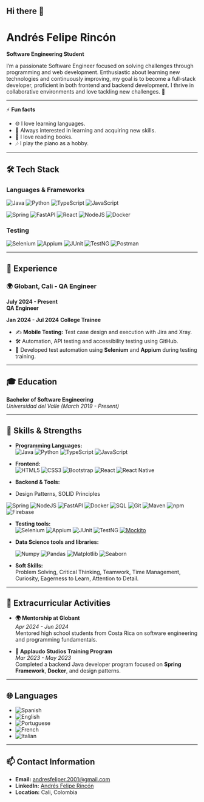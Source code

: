
<!--
**andresfeliper3/andresfeliper3** is a ✨ _special_ ✨ repository because its `README.md` (this file) appears on your GitHub profile.

Here are some ideas to get you started:

- 🔭 I’m currently working on ...
- 🌱 I’m currently learning ...
- 👯 I’m looking to collaborate on ...
- 🤔 I’m looking for help with ...
- 💬 Ask me about ...
- 📫 How to reach me: ...
- 😄 Pronouns: ...
- ⚡ Fun fact: ...
-->

## Hi there 👋

# Andrés Felipe Rincón  
**Software Engineering Student**  

I’m a passionate Software Engineer focused on solving challenges through programming and web development. Enthusiastic about learning new technologies and continuously improving, my goal is to become a full-stack developer, proficient in both frontend and backend development. I thrive in collaborative environments and love tackling new challenges. 🌱

---

⚡ **Fun facts**
- 🌐 I love learning languages.
- 📘 Always interested in learning and acquiring new skills.
- 📖 I love reading books.
- 🎶 I play the piano as a hobby.

---

## 🛠️ **Tech Stack**

### Languages & Frameworks
![Java](https://img.shields.io/badge/Java-%23ED8B00.svg?style=for-the-badge&logo=java&logoColor=white)
![Python](https://img.shields.io/badge/Python-%2314354C.svg?style=for-the-badge&logo=python&logoColor=white)
![TypeScript](https://img.shields.io/badge/TypeScript-%23007ACC.svg?style=for-the-badge&logo=typescript&logoColor=white)
![JavaScript](https://img.shields.io/badge/JavaScript-%23F7DF1E.svg?style=for-the-badge&logo=javascript&logoColor=black)

![Spring](https://img.shields.io/badge/Spring-%236DB33F.svg?style=for-the-badge&logo=spring&logoColor=white)
![FastAPI](https://img.shields.io/badge/FastAPI-%2300C7B7.svg?style=for-the-badge&logo=fastapi&logoColor=white)
![React](https://img.shields.io/badge/React-%2361DAFB.svg?style=for-the-badge&logo=react&logoColor=black)
![NodeJS](https://img.shields.io/badge/Node.js-339933?style=for-the-badge&logo=nodedotjs&logoColor=white)
![Docker](https://img.shields.io/badge/Docker-%232496ED.svg?style=for-the-badge&logo=docker&logoColor=white)

### Testing 
![Selenium](https://img.shields.io/badge/Selenium-%2343B02A.svg?style=for-the-badge&logo=selenium&logoColor=white)
![Appium](https://img.shields.io/badge/Appium-%232075E6.svg?style=for-the-badge&logo=appium&logoColor=white)
![JUnit](https://img.shields.io/badge/JUnit-%23E34F26.svg?style=for-the-badge&logo=JUnit5&logoColor=white)
![TestNG](https://img.shields.io/badge/TestNG-%23E34F26.svg?style=for-the-badge)
![Postman](https://img.shields.io/badge/Postman-%23FF6C37.svg?style=for-the-badge&logo=postman&logoColor=white)

---

## 💼 **Experience**

### 🌍 **Globant, Cali - QA Engineer**  
**July 2024 - Present**  
**QA Engineer**

**Jan 2024 - Jul 2024**
**College Trainee**
- ✍️ **Mobile Testing:** Test case design and execution with Jira and Xray.  
- 🛠️ Automation, API testing and accessibility testing using GitHub.
- 🔧 Developed test automation using **Selenium** and **Appium** during testing training.

---

## 🎓 **Education**

**Bachelor of Software Engineering**  
_Universidad del Valle (March 2019 - Present)_  

---

## 🌟 **Skills & Strengths**
- **Programming Languages:**  
  ![Java](https://img.shields.io/badge/Java-%23ED8B00.svg?style=for-the-badge&logo=java&logoColor=white) ![Python](https://img.shields.io/badge/Python-%2314354C.svg?style=for-the-badge&logo=python&logoColor=white) ![TypeScript](https://img.shields.io/badge/TypeScript-%23007ACC.svg?style=for-the-badge&logo=typescript&logoColor=white) ![JavaScript](https://img.shields.io/badge/JavaScript-%23F7DF1E.svg?style=for-the-badge&logo=javascript&logoColor=black)

- **Frontend:**  
  ![HTML5](https://img.shields.io/badge/HTML5-E34F26?style=for-the-badge&logo=html5&logoColor=white) ![CSS3](https://img.shields.io/badge/CSS3-%231572B6.svg?style=for-the-badge&logo=css3&logoColor=white) ![Bootstrap](https://img.shields.io/badge/Bootstrap-%23563D7C.svg?style=for-the-badge&logo=bootstrap&logoColor=white) ![React](https://img.shields.io/badge/React-%2361DAFB.svg?style=for-the-badge&logo=react&logoColor=black) ![React Native](https://img.shields.io/badge/React_Native-%2361DAFB.svg?style=for-the-badge&logo=react&logoColor=black)

- **Backend & Tools:**
-  Design Patterns, SOLID Principles
  
![Spring](https://img.shields.io/badge/Spring-%236DB33F.svg?style=for-the-badge&logo=spring&logoColor=white) ![NodeJS](https://img.shields.io/badge/Node.js-339933?style=for-the-badge&logo=nodedotjs&logoColor=white) ![FastAPI](https://img.shields.io/badge/FastAPI-%2300C7B7.svg?style=for-the-badge&logo=fastapi&logoColor=white)
 ![Docker](https://img.shields.io/badge/Docker-%232496ED.svg?style=for-the-badge&logo=docker&logoColor=white) ![SQL](https://img.shields.io/badge/SQL-%234169E1.svg?style=for-the-badge&logo=postgresql&logoColor=white) ![Git](https://img.shields.io/badge/Git-%23F05033.svg?style=for-the-badge&logo=git&logoColor=white) ![Maven](https://img.shields.io/badge/Maven-%23645BAF.svg?style=for-the-badge&logo=apache-maven&logoColor=white) ![npm](https://img.shields.io/badge/npm-%23CB3837.svg?style=for-the-badge&logo=npm&logoColor=white) ![Firebase](https://img.shields.io/badge/Firebase-%23039BE5.svg?style=for-the-badge&logo=firebase)


- **Testing tools:**  
  ![Selenium](https://img.shields.io/badge/Selenium-%2343B02A.svg?style=for-the-badge&logo=selenium&logoColor=white) ![Appium](https://img.shields.io/badge/Appium-%232075E6.svg?style=for-the-badge&logo=appium&logoColor=white) ![JUnit](https://img.shields.io/badge/JUnit-%23E34F26.svg?style=for-the-badge&logo=JUnit5&logoColor=white) ![TestNG](https://img.shields.io/badge/TestNG-%23E34F26.svg?style=for-the-badge) [![Mockito](https://img.shields.io/badge/Mockito-2D2D2D?style=flat&logo=Mockito&logoColor=white)](https://site.mockito.org/)


- **Data Science tools and libraries:**

  ![Numpy](https://img.shields.io/badge/Numpy-%23013243.svg?style=for-the-badge&logo=numpy&logoColor=white) ![Pandas](https://img.shields.io/badge/Pandas-%23150458.svg?style=for-the-badge&logo=pandas&logoColor=white) ![Matplotlib](https://img.shields.io/badge/Matplotlib-%23ffffff.svg?style=for-the-badge&logo=plotly&logoColor=blue) ![Seaborn](https://img.shields.io/badge/Seaborn-%23006BB6.svg?style=for-the-badge&logoColor=white)


- **Soft Skills:**  
  Problem Solving, Critical Thinking, Teamwork, Time Management, Curiosity, Eagerness to Learn, Attention to Detail.

---

## 🏅 **Extracurricular Activities**

- **🌍 Mentorship at Globant**  
  _Apr 2024 - Jun 2024_  
  Mentored high school students from Costa Rica on software engineering and programming fundamentals.

- **📘 Applaudo Studios Training Program**  
  _Mar 2023 - May 2023_  
  Completed a backend Java developer program focused on **Spring Framework**, **Docker**, and design patterns.

---

## 🌐 **Languages**

- ![Spanish](https://img.shields.io/badge/Spanish-Native-red?style=for-the-badge)  
- ![English](https://img.shields.io/badge/English-Advanced-blue?style=for-the-badge)  
- ![Portuguese](https://img.shields.io/badge/Portuguese-Intermediate-green?style=for-the-badge)  
- ![French](https://img.shields.io/badge/French-Intermediate-lightblue?style=for-the-badge)  
- ![Italian](https://img.shields.io/badge/Italian-Basic-yellow?style=for-the-badge)  

---

## 📫 **Contact Information**

- **Email:** andresfeliper.2001@gmail.com  
- **LinkedIn:** [Andrés Felipe Rincón](https://www.linkedin.com/in/andres-felipe-rincon)  
- **Location:** Cali, Colombia


